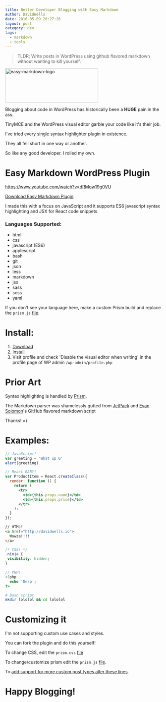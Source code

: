 ```yaml
---
title: Better Developer Blogging with Easy Markdown
author: DavidWells
date: 2016-05-09 20:27:26
layout: post
category: dev
tags:
  - markdown
  - tools
---
```


> TLDR; Write posts in WordPress using github flavored markdown without wanting to kill yourself.

<a href="https://github.com/DavidWells/easy-markdown/"><img src="https://s3-us-west-2.amazonaws.com/assets.davidwells.io/legacy/2016/05/easy-markdown-logo-300x110.png" alt="easy-markdown-logo" width="300" height="110" class="size-medium wp-image-5280" /></a>

Blogging about code in WordPress has historically been a **HUGE** pain in the ass.

TinyMCE and the WordPress visual editor garble your code like it's their job.

I've tried every single syntax highlighter plugin in existence.

They all fell short in one way or another.

So like any good developer. I rolled my own.

# Easy Markdown WordPress Plugin

https://www.youtube.com/watch?v=dRMow19g0VU

[Download Easy Markdown Plugin](https://github.com/davidwells/easy-markdown)

I made this with a focus on JavaScript and it supports ES6 javascript syntax highlighting and JSX for React code snippets.

### Languages Supported:

- html
- css
- javascript (ES6)
- applescript
- bash
- git
- json
- less
- markdown
- jsx
- sass
- scss
- yaml

If you don't see your language here, make a custom Prism build and replace the `prism.js` [file](https://github.com/DavidWells/easy-markdown/blob/master/js/prism.js).

# Install:

1. [Download](https://github.com/davidwells/easy-markdown)
2. [Install](http://www.wpbeginner.com/beginners-guide/step-by-step-guide-to-install-a-wordpress-plugin-for-beginners/)
3. Visit profile and check 'Disable the visual editor when writing' in the profile page of WP admin `/wp-admin/profile.php`

# Prior Art

Syntax highlighting is handled by [Prism](http://prismjs.com/).

The Markdown parser was shamelessly gutted from [JetPack](https://wordpress.org/plugins/jetpack/) and [Evan Solomon](https://github.com/evansolomon)'s GitHub flavored markdown script

Thanks! =)

# Examples:

```js
// JavaScript!
var greeting = 'What up G'
alert(greeting)
```

```jsx
// React BABY!
var ProductItem = React.createClass({
  render: function () {
    return (
      <tr>
        <td>{this.props.name}</td>
        <td>{this.props.price}</td>
      </tr>
    );
  }
});
```

```html
// HTML!
<a href="http://davidwells.io">
  Wowza!!!!
</a>
```

```css
/* CSS! */
.ninja {
 visibility: hidden;
}
```

```php
// PHP!
<?php
  echo 'Derp';
?>
```

```bash
# Bash script
mkdir lololol && cd lololol
```

# Customizing it

I'm not supporting custom use cases and styles.

You can fork the plugin and do this yourself!

To change CSS, edit the `prism.css` [file](https://github.com/DavidWells/easy-markdown/blob/master/css/prism.css)

To change/customize prism edit the `prism.js` [file](https://github.com/DavidWells/easy-markdown/blob/master/js/prism.js).

To [add support for more custom post types alter these lines](https://github.com/DavidWells/easy-markdown/blob/master/includes/wpcom-markdown.php#L356-L360).

# Happy Blogging!
